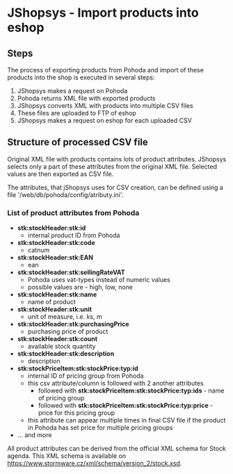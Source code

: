 # JShopsys - Import products into eshop

## Steps

The process of exporting products from Pohoda and import of these products into the shop is executed in several steps:

1. JShopsys makes a request on Pohoda
2. Pohoda returns XML file with exported products
3. JShopsys converts XML with products into multiple CSV files
4. These files are uploaded to FTP of eshop
5. JShopsys makes a request on eshop for each uploaded CSV

## Structure of processed CSV file

Original XML file with products contains lots of product attributes.
JShopsys selects only a part of these attributes from the original XML file.
Selected values are then exported as CSV file.

The attributes, that jShopsys uses for CSV creation, can be defined using a file '/web/db/pohoda/config/atributy.ini'.

### List of product attributes from Pohoda

* **stk:stockHeader:stk:id**
    - internal product ID from Pohoda
* **stk:stockHeader:stk:code**
    - catnum
* **stk:stockHeader:stk:EAN**
    - ean
* **stk:stockHeader:stk:sellingRateVAT**
    - Pohoda uses vat-types instead of numeric values
    - possible values are - high, low, none
* **stk:stockHeader:stk:name**
    - name of product
* **stk:stockHeader:stk:unit**
    - unit of measure, i.e. ks, m
* **stk:stockHeader:stk:purchasingPrice**
    - purchasing price of product
* **stk:stockHeader:stk:count**
    - available stock quantity
* **stk:stockHeader:stk:description**
    - description
* **stk:stockPriceItem:stk:stockPrice:typ:id**
    - internal ID of pricing group from Pohoda
    - this csv attribute/column is followed with 2 another attributes
        - followed with **stk:stockPriceItem:stk:stockPrice:typ:ids** - name of pricing group
        - followed with **stk:stockPriceItem:stk:stockPrice:typ:price** - price for this pricing group
    - this attribute can appear multiple times in final CSV file if the product in Pohoda has set price for multiple pricing groups
* ... and more

All product attributes can be derived from the official XML schema for Stock agenda.
This XML schema is available on https://www.stormware.cz/xml/schema/version_2/stock.xsd.



